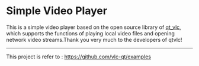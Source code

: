 # Simple Video Player

This is a simple video player based on the open source library of [qt_vlc](https://github.com/vlc-qt/vlc-qt), which supports the functions of playing local video files and opening network video streams.Thank you very much to the developers of qtvlc!

----------------------

This project is refer to : https://github.com/vlc-qt/examples           
